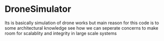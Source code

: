 # DroneSimulator
Its is basically simulation of drone works but main reason for this code is to some architectural knowledge see how we can seperate concerns to make room for scalablity and integrity in large scale systems
